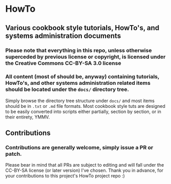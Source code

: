 # HowTo

## Various  cookbook style tutorials, HowTo's, and systems administration documents

### Please note that everything in this repo, unless otherwise superceded by previous license or copyright, is licensed under the Creative Commons CC-BY-SA 3.0 license

### All content (most of should be, anyway) containing tutorials, HowTo's, and other systems administration related items should be located under the `docs/` directory tree. 

Simply browse the directory tree structure under `docs/` and most items should be in `.txt` or `.md` file formats.
Most cookbook style tuts are designed to be easily converted into scripts either partially, section by section, or in their entirety, YMMV.

## Contributions

### Contributions are generally welcome, simply issue a PR or patch.

Please bear in mind that all PRs are subject to editing and will fall under the CC-BY-SA license (or later version) I've chosen.
Thank you in advance, for your contributions to this project's HowTo project repo :)
